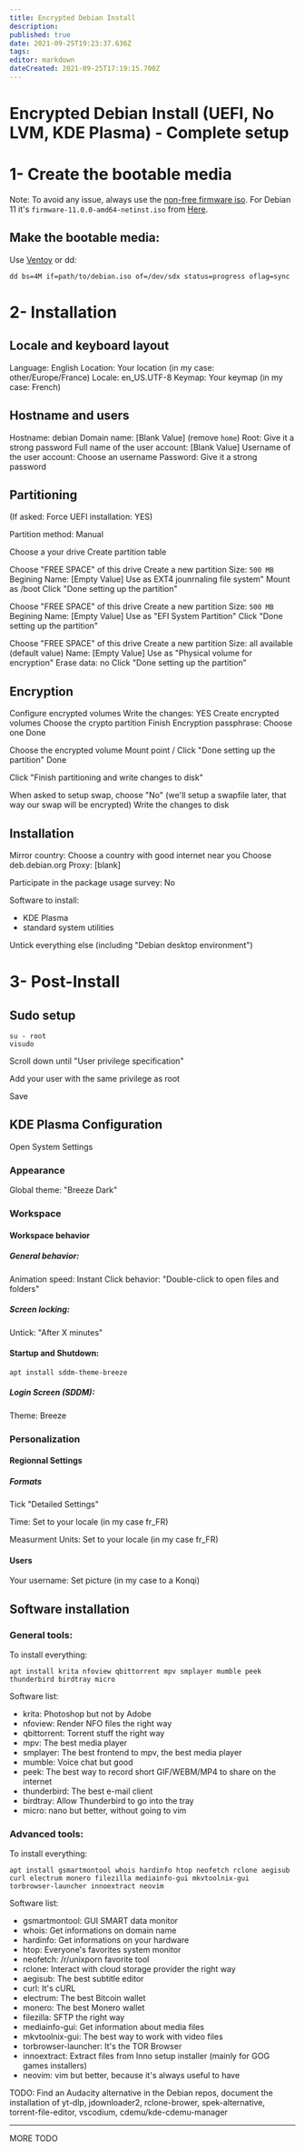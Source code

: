 ```yaml
---
title: Encrypted Debian Install
description: 
published: true
date: 2021-09-25T19:23:37.636Z
tags: 
editor: markdown
dateCreated: 2021-09-25T17:19:15.700Z
---
```


# Encrypted Debian Install (UEFI, No LVM, KDE Plasma) - Complete setup


# 1- Create the bootable media


Note: To avoid any issue, always use the [non-free firmware iso](https://cdimage.debian.org/cdimage/unofficial/non-free/cd-including-firmware/). For Debian 11 it's `firmware-11.0.0-amd64-netinst.iso` from [Here](https://cdimage.debian.org/cdimage/unofficial/non-free/cd-including-firmware/11.0.0+nonfree/amd64/iso-cd/).

## Make the bootable media:

Use [Ventoy](https://ventoy.net/) or dd:

```
dd bs=4M if=path/to/debian.iso of=/dev/sdx status=progress oflag=sync
```


# 2- Installation

## Locale and keyboard layout

Language: English
Location: Your location (in my case: other/Europe/France)
Locale: en_US.UTF-8
Keymap: Your keymap (in my case: French)

## Hostname and users

Hostname: debian
Domain name: [Blank Value] (remove `home`)
Root: Give it a strong password
Full name of the user account: [Blank Value]
Username of the user account: Choose an username
Password: Give it a strong password


## Partitioning

(If asked: Force UEFI installation: YES)

Partition method: Manual

Choose a your drive
Create partition table

Choose "FREE SPACE" of this drive
Create a new partition
Size: `500 MB`
Begining
Name: [Empty Value]
Use as EXT4 jounrnaling file system"
Mount as /boot
Click "Done setting up the partition"

Choose "FREE SPACE" of this drive
Create a new partition
Size: `500 MB`
Begining
Name: [Empty Value]
Use as "EFI System Partition"
Click "Done setting up the partition"


Choose "FREE SPACE" of this drive
Create a new partition
Size: all available (default value)
Name: [Empty Value]
Use as "Physical volume for encryption"
Erase data: no
Click "Done setting up the partition"

## Encryption

Configure encrypted volumes
Write the changes: YES
Create encrypted volumes
Choose the crypto partition
Finish
Encryption passphrase: Choose one
Done

Choose the encrypted volume
Mount point /
Click "Done setting up the partition"
Done

Click "Finish partitioning and write changes to disk"

When asked to setup swap, choose "No" (we'll setup a swapfile later, that way our swap will be encrypted)
Write the changes to disk

## Installation

Mirror country: Choose a country with good internet near you
Choose deb.debian.org
Proxy: [blank]

Participate in the package usage survey: No

Software to install:

- KDE Plasma
- standard system utilities

Untick everything else (including "Debian desktop environment")

# 3- Post-Install

## Sudo setup

```
su - root
visudo
```

Scroll down until "User privilege specification"

Add your user with the same privilege as root

Save

## KDE Plasma Configuration

Open System Settings

### Appearance

Global theme: "Breeze Dark"

### Workspace

#### Workspace behavior

##### General behavior:

Animation speed: Instant
Click behavior: "Double-click to open files and folders"

##### Screen locking:

Untick: "After X minutes"


#### Startup and Shutdown:

```
apt install sddm-theme-breeze
```

##### Login Screen (SDDM):

Theme: Breeze

### Personalization

#### Regionnal Settings

##### Formats

Tick "Detailed Settings"

Time: Set to your locale (in my case fr_FR)

Measurment Units: Set to your locale (in my case fr_FR)

#### Users

Your username: Set picture (in my case to a Konqi)

## Software installation


### General tools:

To install everything:
```
apt install krita nfoview qbittorrent mpv smplayer mumble peek thunderbird birdtray micro
```

Software list:

- krita: Photoshop but not by Adobe
- nfoview: Render NFO files the right way
- qbittorrent: Torrent stuff the right way
- mpv: The best media player
- smplayer: The best frontend to mpv, the best media player
- mumble: Voice chat but good
- peek: The best way to record short GIF/WEBM/MP4 to share on the internet
- thunderbird: The best e-mail client
- birdtray: Allow Thunderbird to go into the tray
- micro: nano but better, without going to vim


### Advanced tools:

To install everything:

```
apt install gsmartmontool whois hardinfo htop neofetch rclone aegisub curl electrum monero filezilla mediainfo-gui mkvtoolnix-gui torbrowser-launcher innoextract neovim
```

Software list:

- gsmartmontool: GUI SMART data monitor
- whois: Get informations on domain name
- hardinfo: Get informations on your hardware
- htop: Everyone's favorites system monitor
- neofetch: /r/unixporn favorite tool
- rclone: Interact with cloud storage provider the right way
- aegisub: The best subtitle editor
- curl: It's cURL
- electrum: The best Bitcoin wallet
- monero: The best Monero wallet
- filezilla: SFTP the right way
- mediainfo-gui: Get information about media files
- mkvtoolnix-gui: The best way to work with video files
- torbrowser-launcher: It's the TOR Browser
- innoextract: Extract files from Inno setup installer (mainly for GOG games installers)
- neovim: vim but better, because it's always useful to have

TODO: Find an Audacity alternative in the Debian repos, document the installation of yt-dlp, jdownloader2, rclone-brower, spek-alternative, torrent-file-editor, vscodium, cdemu/kde-cdemu-manager

---

MORE TODO